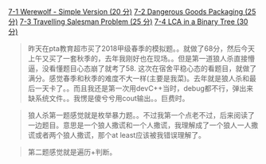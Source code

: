 [7-1 Werewolf - Simple Version (20 分)](http://alomerry.com/article/61)
[7-2 Dangerous Goods Packaging (25 分)](http://alomerry.com/article/60)
[7-3 Travelling Salesman Problem (25 分)](http://alomerry.com/article/62)
[7-4 LCA in a Binary Tree (30 分)](http://alomerry.com/article/63)

>昨天在pta教育超市买了2018甲级春季的模拟题。。就做了68分，然后今天上午又买了一套秋季的，去年我刚好也在现场。。但是第一道狼人杀直接懵逼，没看懂题目心态崩了就考了58.
这次在宿舍平稳心态的看题目，就做了满分。感觉春季和秋季的难度不大一样(主要是我菜)。去年就是狼人杀和最后一天卡了。。而且我还是第一次用devC++当时，debug都不行，弹出来缺系统文件。。我愣是傻兮兮用cout输出。。巨费时。

>狼人杀第一题感觉就是枚举暴力题。。不过我第一个点老不过，后来阅读了一边题目。意思是一个狼人撒谎和一个人撒谎，我理解成了一个狼人一人撒谎或者两个狼人撒谎，那个at least应该被我错误理解了。

>第二题感觉就是遍历+判断。

